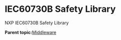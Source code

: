# IEC60730B Safety Library

NXP IEC60730B Safety Library

**Parent topic:**[Middleware](../topics/applicable_for_productrt1050_or_productrt1010_or_p.md)

